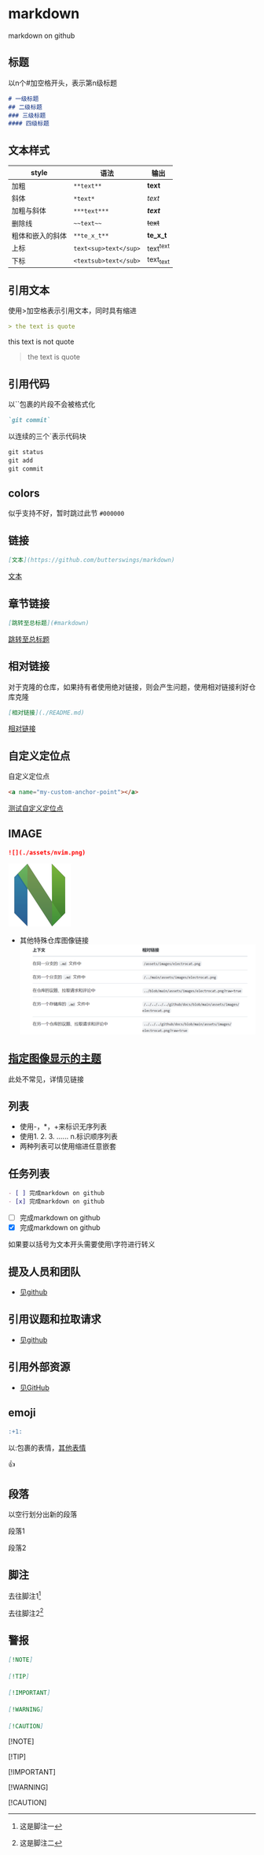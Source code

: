 # markdown

markdown on github

## 标题

以n个#加空格开头，表示第n级标题

```markdown
# 一级标题
## 二级标题
### 三级标题
#### 四级标题
```

## 文本样式

| style | 语法| 输出|
| --------------- | --------------- | --------------- |
| 加粗 | `**text**` | **text** |
| 斜体 | `*text*` | *text* |
| 加粗与斜体 | `***text***` | ***text*** |
| 删除线 | `~~text~~` | ~~text~~ |
| 粗体和嵌入的斜体 | `**te_x_t**` | **te_x_t** |
| 上标 | `text<sup>text</sup>` | text<sup>text</sup> |
| 下标| `<textsub>text</sub>` | text<sub>text</sub> |

## 引用文本

使用>加空格表示引用文本，同时具有缩进

```markdown
> the text is quote
```

this text is not quote
> the text is quote

## 引用代码

以``包裹的片段不会被格式化

```markdown
`git commit`
```

以连续的三个`表示代码块

```markdown
git status
git add
git commit
```

## colors

似乎支持不好，暂时跳过此节
`#000000`

## 链接

```markdown
[文本](https://github.com/butterswings/markdown)
```

[文本](https://github.com/butterswings/markdown)

## 章节链接

```markdown
[跳转至总标题](#markdown)
```

[跳转至总标题](#markdown)

## 相对链接

对于克隆的仓库，如果持有者使用绝对链接，则会产生问题，使用相对链接利好仓库克隆

```markdown
[相对链接](./README.md)
```

[相对链接](./README.md)

## 自定义定位点

<a name="my-custom-anchor-point">自定义定位点</a>

```markdown
<a name="my-custom-anchor-point"></a>
```

[测试自定义定位点](#my-custom-anchor-point)

## IMAGE

```markdown
![](./assets/nvim.png)
```

![Nvim](./assets/nvim.png)

- 其他特殊仓库图像链接
![other_images_usage](./assets/other_images_usage.png)

## [指定图像显示的主题](https://docs.github.com/zh/get-started/writing-on-github/getting-started-with-writing-and-formatting-on-github/basic-writing-and-formatting-syntax#specifying-the-theme-an-image-is-shown-to)

此处不常见，详情见链接

## 列表

- 使用-，*，+来标识无序列表
- 使用1. 2. 3. ...... n.标识顺序列表
- 两种列表可以使用缩进任意嵌套

## 任务列表

```markdown
- [ ] 完成markdown on github
- [x] 完成markdown on github
```

- [ ] 完成markdown on github
- [x] 完成markdown on github

如果要以括号为文本开头需要使用\字符进行转义

## 提及人员和团队

- [见github](https://docs.github.com/zh/get-started/writing-on-github/getting-started-with-writing-and-formatting-on-github/basic-writing-and-formatting-syntax#mentioning-people-and-teams)

## 引用议题和拉取请求

- [见github](https://docs.github.com/zh/get-started/writing-on-github/getting-started-with-writing-and-formatting-on-github/basic-writing-and-formatting-syntax#referencing-issues-and-pull-requests)

## 引用外部资源

- [见GitHub](https://docs.github.com/zh/get-started/writing-on-github/getting-started-with-writing-and-formatting-on-github/basic-writing-and-formatting-syntax#referencing-external-resources)

## emoji

```markdown
:+1:
```

以:包裹的表情，[其他表情](https://github.com/ikatyang/emoji-cheat-sheet/blob/master/README.md)

:+1:

## 段落

以空行划分出新的段落

段落1

段落2

## 脚注

去往脚注1[^1]

去往脚注2[^2]

[^1]: 这是脚注一
[^2]: 这是脚注二

## 警报

```markdown
[!NOTE]

[!TIP]

[!IMPORTANT]

[!WARNING]

[!CAUTION]
```

[!NOTE]

[!TIP]

[!IMPORTANT]

[!WARNING]

[!CAUTION]

